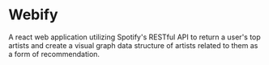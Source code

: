 # Webify
A react web application utilizing Spotify's RESTful API to return a user's top artists and create a visual graph data structure of artists related to them as a form of recommendation.
